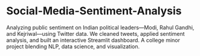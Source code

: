 # Social-Media-Sentiment-Analysis
Analyzing public sentiment on Indian political leaders—Modi, Rahul Gandhi, and Kejriwal—using Twitter data. We cleaned tweets, applied sentiment analysis, and built an interactive Streamlit dashboard. A college minor project blending NLP, data science, and visualization.

